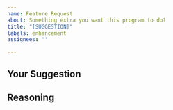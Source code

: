 ```yaml
---
name: Feature Request
about: Something extra you want this program to do?
title: "[SUGGESTION]"
labels: enhancement
assignees: ''

---
```


## Your Suggestion


## Reasoning
